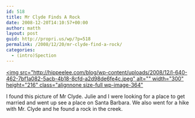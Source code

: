 ```yaml
---
id: 518
title: Mr Clyde Finds A Rock
date: 2008-12-20T14:10:57+00:00
author: matth
layout: post
guid: http://propri.us/wp/?p=518
permalink: /2008/12/20/mr-clyde-find-a-rock/
categories:
  - (intro)Spection
---
```

[<img src="http://hippeelee.com/blog/wp-content/uploads/2008/12/l-640-462-7bf1a082-5acb-4b18-8cfd-a2d98de6fe4c.jpeg" alt="" width="300" height="216" class="alignnone size-full wp-image-364"](http://hippeelee.com/blog/wp-content/uploads/2008/12/l-640-462-7bf1a082-5acb-4b18-8cfd-a2d98de6fe4c.jpeg) </a>

I found this picture of Mr Clyde. Julie and I were looking for a place to get married and went up see a place on Santa Barbara. We also went for a hike with Mr. Clyde and he found a rock in the creek.